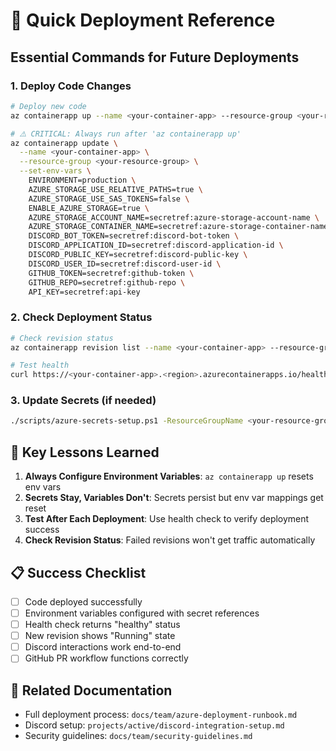 # 🚀 Quick Deployment Reference

## Essential Commands for Future Deployments

### 1. Deploy Code Changes
```bash
# Deploy new code
az containerapp up --name <your-container-app> --resource-group <your-resource-group> --source . --env-vars ENVIRONMENT=production

# ⚠️ CRITICAL: Always run after 'az containerapp up'
az containerapp update \
  --name <your-container-app> \
  --resource-group <your-resource-group> \
  --set-env-vars \
    ENVIRONMENT=production \
    AZURE_STORAGE_USE_RELATIVE_PATHS=true \
    AZURE_STORAGE_USE_SAS_TOKENS=false \
    ENABLE_AZURE_STORAGE=true \
    AZURE_STORAGE_ACCOUNT_NAME=secretref:azure-storage-account-name \
    AZURE_STORAGE_CONTAINER_NAME=secretref:azure-storage-container-name \
    DISCORD_BOT_TOKEN=secretref:discord-bot-token \
    DISCORD_APPLICATION_ID=secretref:discord-application-id \
    DISCORD_PUBLIC_KEY=secretref:discord-public-key \
    DISCORD_USER_ID=secretref:discord-user-id \
    GITHUB_TOKEN=secretref:github-token \
    GITHUB_REPO=secretref:github-repo \
    API_KEY=secretref:api-key
```

### 2. Check Deployment Status
```bash
# Check revision status
az containerapp revision list --name <your-container-app> --resource-group <your-resource-group> --query "[].{Name:name,Active:properties.active,TrafficWeight:properties.trafficWeight,RunningState:properties.runningState}" --output table

# Test health
curl https://<your-container-app>.<region>.azurecontainerapps.io/health
```

### 3. Update Secrets (if needed)
```bash
./scripts/azure-secrets-setup.ps1 -ResourceGroupName <your-resource-group> -ContainerAppName <your-container-app>
```

## 🔧 Key Lessons Learned

1. **Always Configure Environment Variables**: `az containerapp up` resets env vars
2. **Secrets Stay, Variables Don't**: Secrets persist but env var mappings get reset  
3. **Test After Each Deployment**: Use health check to verify deployment success
4. **Check Revision Status**: Failed revisions won't get traffic automatically

## 📋 Success Checklist

- [ ] Code deployed successfully
- [ ] Environment variables configured with secret references  
- [ ] Health check returns "healthy" status
- [ ] New revision shows "Running" state
- [ ] Discord interactions work end-to-end
- [ ] GitHub PR workflow functions correctly

## 🔗 Related Documentation

- Full deployment process: `docs/team/azure-deployment-runbook.md`
- Discord setup: `projects/active/discord-integration-setup.md`
- Security guidelines: `docs/team/security-guidelines.md`

